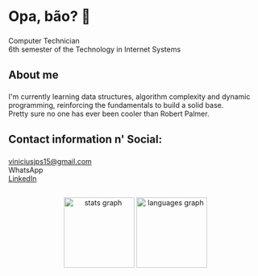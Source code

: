 <h1 align="left">Opa, bão? 👋</h1>

###

<p align="left">Computer Technician<br>6th semester of the Technology in Internet Systems</p>

###

<h2 align="left">About me</h2>

###

<p align="left">I'm currently learning data structures, algorithm complexity and dynamic programming, reinforcing the fundamentals to build a solid base.<br>Pretty sure no one has ever been cooler than Robert Palmer.</p>

###

<h2 align="left">Contact information n' Social:</h2>

###

<a href="mailto:viniciusjps15@gmail.com">viniciusjps15@gmail.com</a><br>
<a href="https://wa.me/5532984589166" target="_blank" style="text-decoration: none;">WhatsApp</a><br>
<a href="https://www.linkedin.com/in/viniciusjpsilva/" target="_blank">LinkedIn</a>

###

<h2 align="left"></h2>

###

<div align="center">
  <img src="https://github-readme-stats.vercel.app/api?username=ViniciusJPSilva&hide_title=true&hide_rank=false&show_icons=false&include_all_commits=true&count_private=true&disable_animations=true&theme=tokyonight&locale=en&hide_border=true&order=1&custom_title=%20&hide=prs,issues" height="140em" alt="stats graph"  />
  <img src="https://github-readme-stats.vercel.app/api/top-langs?username=ViniciusJPSilva&locale=en&hide_title=true&layout=compact&card_width=320&langs_count=5&theme=tokyonight&hide_border=true&order=2" height="140em" alt="languages graph"  />
</div>

###
